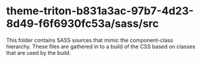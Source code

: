 # theme-triton-b831a3ac-97b7-4d23-8d49-f6f6930fc53a/sass/src

This folder contains SASS sources that mimic the component-class hierarchy. These files
are gathered in to a build of the CSS based on classes that are used by the build.
